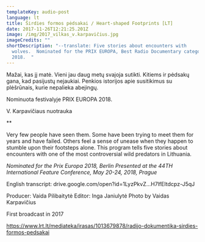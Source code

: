 ```yaml
---
templateKey: audio-post
language: lt
title: Širdies formos pėdsakai / Heart-shaped Footprints [LT]
date: 2017-11-26T12:21:25.201Z
image: /img/2017_vilkas_v.karpavičius.jpg
imageCredits: ""
shortDescription: "--translate: Five stories about encounters with
  wolves.  Nominated for the PRIX EUROPA, Best Radio Documentary category in
  2018.  "
---
```


Mažai, kas jį matė. Vieni jau daug metų svajoja sutikti. Kitiems ir pėdsakų gana, kad pasijustų nejaukiai. Penkios istorijos apie susitikimus su plėšrūnais, kurie nepalieka abejingų. 

Nominuota festivalyje PRIX EUROPA 2018.

V. Karpavičiaus nuotrauka

\*\*

Very few people have seen them. Some have been trying to meet them for years and have failed. Others feel a sense of unease when they happen to stumble upon their footsteps alone. This program tells five stories about encounters with one of the most controversial wild predators in Lithuania.

*Nominated for the Prix Europa 2018, Berlin* *Presented at the 44TH International Feature Conference, May 20-24, 2018, Prague*

English transcript: drive.google.com/open?id=1LyzPkvZ…H7lfEItdcpz-J5qJ

Producer: Vaida Pilibaitytė Editor: Inga Janiulytė
Photo by Vaidas Karpavičius

First broadcast in 2017

https://www.lrt.lt/mediateka/irasas/1013679878/radijo-dokumentika-sirdies-formos-pedsakai
